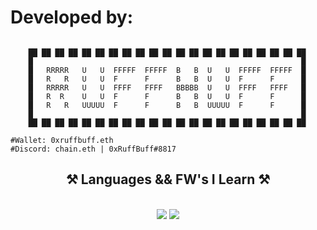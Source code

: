 # Developed by:
```shell

    ██ ██ ██ ██ ██ ██ ██ ██ ██ ██ ██ ██ ██ ██ ██ ██ ██ ██ ██ ██ ██
    █                                                            █
    █   RRRRR   U   U  FFFFF  FFFFF  B   B  U   U  FFFFF  FFFFF  █
    █   R   R   U   U  F      F      B   B  U   U  F      F      █
    █   RRRRR   U   U  FFFF   FFFF   BBBBB  U   U  FFFF   FFFF   █
    █   R  R    U   U  F      F      B   B  U   U  F      F      █
    █   R   R   UUUUU  F      F      B   B  UUUUU  F      F      █
    █                                                            █
    ██ ██ ██ ██ ██ ██ ██ ██ ██ ██ ██ ██ ██ ██ ██ ██ ██ ██ ██ ██ ██

#Wallet: 0xruffbuff.eth
#Discord: chain.eth | 0xRuffBuff#8817
```
<h2 align="center">⚒️ Languages && FW's I Learn ⚒️</h2>
<br/>
<div align="center">
    <img src="https://skillicons.dev/icons?i=react,mui,figma,html,css,vscode,github,git" />
    <img src="https://skillicons.dev/icons?i=nodejs,python,solidity,javascript,typescript,express,firebase,java,nextjs,mysql,flask" /><br>
</div>
